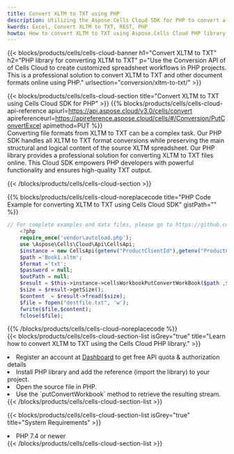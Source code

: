 ```yaml
---
title: Convert XLTM to TXT using PHP 
description: Utilizing the Aspose.Cells Cloud SDK for PHP to convert a XLTM format file to a TXT format file. 
kwords: Excel, Convert XLTM to TXT, REST, PHP
howto: How to convert XLTM to TXT using Aspose.Cells Cloud PHP library.
---
```



{{< blocks/products/cells/cells-cloud-banner h1="Convert XLTM to TXT" h2="PHP library for converting XLTM to TXT" p="Use the Conversion API of of Cells Cloud to create customized spreadsheet workflows in PHP projects. This is a professional solution to convert XLTM to TXT and other document formats online using PHP." urlsection="conversion/xltm-to-txt/" >}}

{{< blocks/products/cells/cells-cloud-section  title="Convert XLTM to TXT using Cells Cloud SDK for PHP" >}}
{{% blocks/products/cells/cells-cloud-api-reference  apiurl=https://api.aspose.cloud/v3.0/cells/convert  apireferenceurl=https://apireference.aspose.cloud/cells/#/Conversion/PutConvertExcel  apimethod=PUT %}}
<br/>
Converting file formats from XLTM to TXT can be a complex task. Our PHP SDK handles all XLTM to TXT format conversions while preserving the main structural and logical content of the source XLTM spreadsheet. Our PHP library provides a professional solution for converting XLTM to TXT files online. This Cloud SDK empowers PHP developers with powerful functionality and ensures high-quality TXT output.

{{< /blocks/products/cells/cells-cloud-section >}}

{{% blocks/products/cells/cells-cloud-noreplacecode title="PHP Code Example for converting XLTM to TXT using Cells Cloud SDK" gistPath="" %}}
 
```php
// For complete examples and data files, please go to https://github.com/aspose-cells-cloud/aspose-cells-cloud-php/
    <?php
    require_once('vendor\autoload.php');
    use \Aspose\Cells\Cloud\Api\CellsApi;
    $instance = new CellsApi(getenv("ProductClientId"),getenv("ProductClientSecret"));
    $path ='Book1.xltm';    
    $format ='txt';
    $password = null;
    $outPath = null;      
    $result = $this->instance->cellsWorkbookPutConvertWorkBook($path ,$format, $password,  $outPath);
    $size = $result->getSize();
    $content  = $result->fread($size);
    $file = fopen("destfile.txt", 'w');
    fwrite($file,$content);
    fclose($file);
```
 
{{% /blocks/products/cells/cells-cloud-noreplacecode  %}}
<br/>
{{< blocks/products/cells/cells-cloud-section-list isGrey="true"  title="Learn how to convert XLTM to TXT using the Cells Cloud PHP library." >}}
<li>Register an account at <a href="https://dashboard.aspose.cloud/">Dashboard</a> to get free API quota & authorization details</li>
<li>Install PHP library and add the reference (import the library) to your project.</li>
<li>Open the source file in PHP.</li>
<li>Use the `putConvertWorkbook` method to retrieve the resulting stream.</li>
{{< /blocks/products/cells/cells-cloud-section-list >}}

{{< blocks/products/cells/cells-cloud-section-list isGrey="true"  title="System Requirements" >}}
<li>PHP 7.4 or newer</li>
{{< /blocks/products/cells/cells-cloud-section-list >}}

